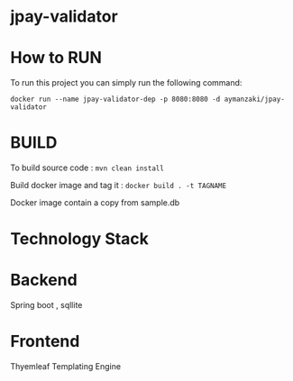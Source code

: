 # jpay-validator

How to RUN
==
To run this project you can simply run the following command:

`docker run --name jpay-validator-dep -p 8080:8080 -d aymanzaki/jpay-validator`

BUILD
==
To build source code : 
 `mvn clean install`

Build docker image and tag it  : 
`docker build . -t TAGNAME`

Docker image contain a copy from sample.db

Technology Stack
==

Backend
==
Spring boot , sqllite

Frontend
==
Thyemleaf Templating Engine  
